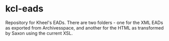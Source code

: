 # kcl-eads
Repository for Kheel's EADs. There are two folders - one for the XML EADs as exported from Archivesspace, and another for the HTML as transformed by Saxon using the current XSL.
